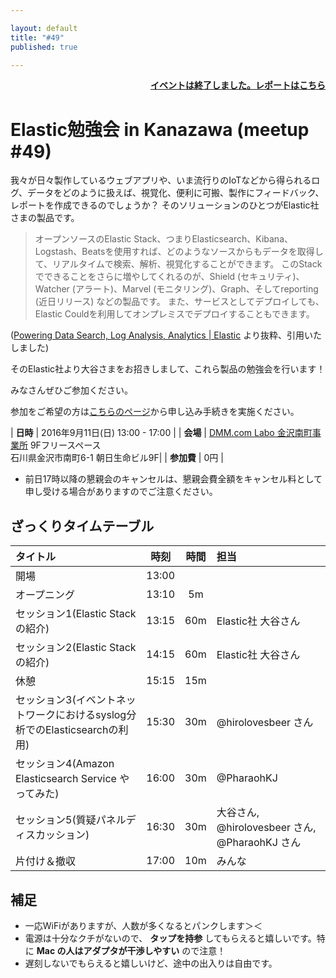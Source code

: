 ```yaml
---

layout: default
title: "#49"
published: true

---
```


<div style="text-align: right;"><a href="./report"><strong>イベントは終了しました。レポートはこちら</strong></a></div>

# Elastic勉強会 in Kanazawa (meetup #49)

我々が日々製作しているウェブアプリや、いま流行りのIoTなどから得られるログ、データをどのように扱えば、視覚化、便利に可搬、製作にフィードバック、レポートを作成できるのでしょうか？
そのソリューションのひとつがElastic社さまの製品です。

> オープンソースのElastic Stack、つまりElasticsearch、Kibana、Logstash、Beatsを使用すれば、どのようなソースからもデータを取得して、リアルタイムで検索、解析、視覚化することができます。
> このStackでできることをさらに増やしてくれるのが、Shield (セキュリティ)、Watcher (アラート)、Marvel (モニタリング)、Graph、そしてreporting (近日リリース) などの製品です。
> また、サービスとしてデプロイしても、Elastic Couldを利用してオンプレミスでデプロイすることもできます。

([Powering Data Search, Log Analysis, Analytics \| Elastic](https://www.elastic.co/jp/products) より抜粋、引用いたしました)

そのElastic社より大谷さまをお招きしまして、これら製品の勉強会を行います！

みなさんぜひご参加ください。

参加をご希望の方は<a href="http://connpass.com/event/38656/">こちらのページ</a>から申し込み手続きを実施ください。

| **日時**   | 2016年9月11日(日) 13:00 - 17:00 |
| **会場**   | [DMM\.com Labo 金沢南町事業所](http://labo.dmm.com/about/access/) 9Fフリースペース<br>石川県金沢市南町6-1 朝日生命ビル9F|
| **参加費** | 0円 |

* 前日17時以降の懇親会のキャンセルは、懇親会費全額をキャンセル料として申し受ける場合がありますのでご注意ください。


## ざっくりタイムテーブル

| タイトル                                | 時刻  | 時間 | 担当                                                    |
|:----------------------------------------|:-----:|:----:|:--------------------------------------------------------|
| 開場                                    | 13:00 |      |                                                         |
| オープニング                            | 13:10 |  5m   |                                                         |
| セッション1(Elastic Stackの紹介)        | 13:15 | 60m  | Elastic社 大谷さん                                      |
| セッション2(Elastic Stackの紹介)        | 14:15 | 60m  | Elastic社 大谷さん                                      |
| 休憩                                    | 15:15 | 15m  |                                                         |
| セッション3(イベントネットワークにおけるsyslog分析でのElasticsearchの利用) | 15:30 | 30m  | @hirolovesbeer さん  |
| セッション4(Amazon Elasticsearch Service やってみた) | 16:00 | 30m  | @PharaohKJ                                 |
| セッション5(質疑パネルディスカッション) | 16:30 | 30m  | 大谷さん, @hirolovesbeer さん, @PharaohKJ さん          |
| 片付け＆撤収                            | 17:00 | 10m  | みんな                                                  |


## 補足

- 一応WiFiがありますが、人数が多くなるとパンクします＞＜
- 電源は十分なクチがないので、 **タップを持参** してもらえると嬉しいです。特に **Mac の人はアダプタが干渉しやすい** ので注意！
- 遅刻しないでもらえると嬉しいけど、途中の出入りは自由です。
